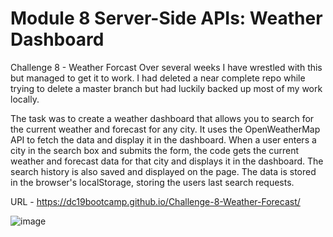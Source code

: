 # Module 8 Server-Side APIs: Weather Dashboard

Challenge 8 - Weather Forcast
Over several weeks I have wrestled with this but managed to get it to work. I had deleted a near complete repo while trying to delete a master branch but had luckily backed up most of my work locally. 

The task was to create a weather dashboard that allows you to search for the current weather and forecast for any city. It uses the OpenWeatherMap API to fetch the data and display it in the dashboard. When a user enters a city in the search box and submits the form, the code gets the current weather and forecast data for that city and displays it in the dashboard. The search history is also saved and displayed on the page. The data is stored in the browser's localStorage, storing the users last search requests.

URL - https://dc19bootcamp.github.io/Challenge-8-Weather-Forecast/

![image](https://user-images.githubusercontent.com/119360569/224567454-14d43bb4-b44b-4743-ba29-1eda6b6e31b9.png)
